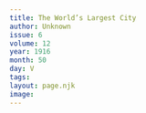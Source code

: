 ```yaml
---
title: The World’s Largest City
author: Unknown
issue: 6
volume: 12
year: 1916
month: 50
day: V
tags:
layout: page.njk
image:
---
```

